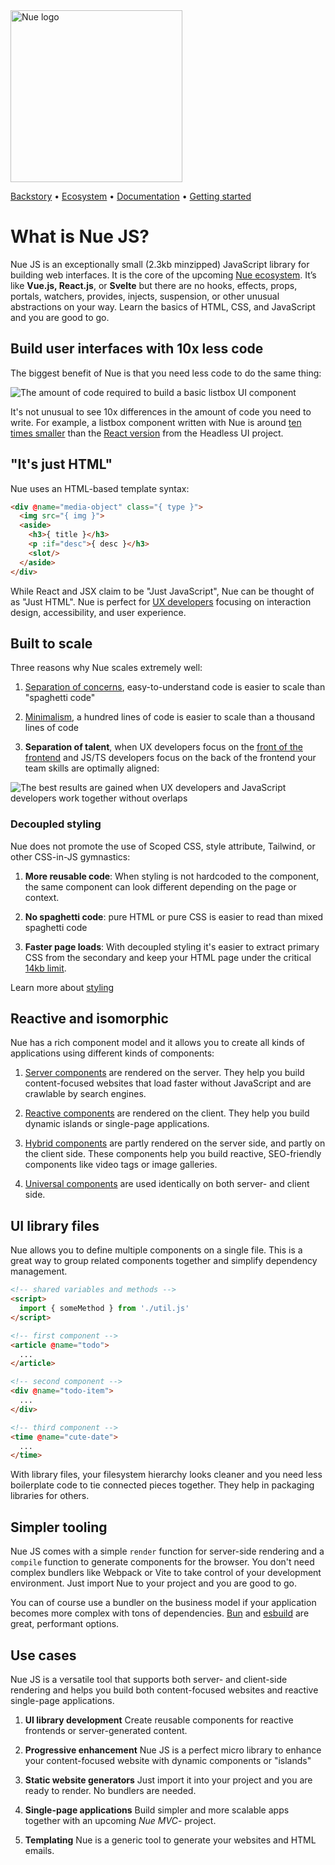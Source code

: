 

<a href="https://nuejs.org">
  <img src="https://nuejs.org/global/logo/logo.png" width="275" alt="Nue logo">
</a>

[Backstory](//nuejs.org/backstory/) •
[Ecosystem](//nuejs.org/ecosystem/) •
[Documentation](//nuejs.org/docs/nuejs/) •
[Getting started](//nuejs.org/docs/nuejs/getting-started.html)


# What is Nue JS?

Nue JS is an exceptionally small (2.3kb minzipped) JavaScript library for building web interfaces. It is the core of the upcoming [Nue ecosystem](//nuejs.org/ecosystem/). It’s like **Vue.js, React.js**, or **Svelte** but there are no hooks, effects, props, portals, watchers, provides, injects, suspension, or other unusual abstractions on your way. Learn the basics of HTML, CSS, and JavaScript and you are good to go.


## Build user interfaces with 10x less code
The biggest benefit of Nue is that you need less code to do the same thing:

![The amount of code required to build a basic listbox UI component](https://nuejs.org/docs/img/react-listbox-big.jpg)

It's not unusual to see 10x differences in the amount of code you need to write. For example, a listbox component written with Nue is around [ten times smaller](//nuejs.org/compare/component.html) than the [React version](https://headlessui.com/react/listbox) from the Headless UI project.


## "It's just HTML"
Nue uses an HTML-based template syntax:

``` html
<div @name="media-object" class="{ type }">
  <img src="{ img }">
  <aside>
    <h3>{ title }</h3>
    <p :if="desc">{ desc }</h3>
    <slot/>
  </aside>
</div>
```

While React and JSX claim to be "Just JavaScript", Nue can be thought of as "Just HTML". Nue is perfect for [UX developers][divide] focusing on interaction design, accessibility, and user experience.


## Built to scale
Three reasons why Nue scales extremely well:

1. [Separation of concerns](//nuejs.org//why/#soc), easy-to-understand code is easier to scale than "spaghetti code"

1. [Minimalism](//nuejs.org/why/#minimalism), a hundred lines of code is easier to scale than a thousand lines of code

1. **Separation of talent**, when UX developers focus on the [front of the frontend][back] and JS/TS developers focus on the back of the frontend your team skills are optimally aligned:

![The best results are gained when UX developers and JavaScript developers work together without overlaps](https://nuejs.org/docs/img/ux-developer-big.png)


### Decoupled styling
Nue does not promote the use of Scoped CSS, style attribute, Tailwind, or other CSS-in-JS gymnastics:

1. **More reusable code**: When styling is not hardcoded to the component, the same component can look different depending on the page or context.

1. **No spaghetti code**: pure HTML or pure CSS is easier to read than mixed spaghetti code

1. **Faster page loads**: With decoupled styling it's easier to extract primary CSS from the secondary and keep your HTML page under the critical [14kb limit][fourteen].

Learn more about [styling](//nuejs.org/docs/nuejs/styling-components.html)


## Reactive and isomorphic
Nue has a rich component model and it allows you to create all kinds of applications using different kinds of components:

1. [Server components](//nuejs.org/docs/nuejs/server-components.html) are rendered on the server. They help you build content-focused websites that load faster without JavaScript and are crawlable by search engines.

2. [Reactive components](//nuejs.org/docs/nuejs/reactive-components.html) are rendered on the client. They help you build dynamic islands or single-page applications.

3. [Hybrid components](//nuejs.org/docs/nuejs/isomorphic-components.html#hybrid) are partly rendered on the server side, and partly on the client side. These components help you build reactive, SEO-friendly components like video tags or image galleries.

3. [Universal components](//nuejs.org/docs/nuejs/isomorphic-components.html) are used identically on both server- and client side.



## UI library files
Nue allows you to define multiple components on a single file. This is a great way to group related components together and simplify dependency management.


``` html
<!-- shared variables and methods -->
<script>
  import { someMethod } from './util.js'
</script>

<!-- first component -->
<article @name="todo">
  ...
</article>

<!-- second component -->
<div @name="todo-item">
  ...
</div>

<!-- third component -->
<time @name="cute-date">
  ...
</time>
```

With library files, your filesystem hierarchy looks cleaner and you need less boilerplate code to tie connected pieces together. They help in packaging libraries for others.


## Simpler tooling
Nue JS comes with a simple `render` function for server-side rendering and a `compile` function to generate components for the browser. You don't need complex bundlers like Webpack or Vite to take control of your development environment. Just import Nue to your project and you are good to go.

You can of course use a bundler on the business model if your application becomes more complex with tons of dependencies. [Bun](//bun.sh) and [esbuild](//esbuild.github.io/) are great, performant options.


## Use cases
Nue JS is a versatile tool that supports both server- and client-side rendering and helps you build both content-focused websites and reactive single-page applications.

1. **UI library development** Create reusable components for reactive frontends or server-generated content.

2. **Progressive enhancement** Nue JS is a perfect micro library to enhance your content-focused website with dynamic components or "islands"

3. **Static website generators** Just import it into your project and you are ready to render. No bundlers are needed.

4. **Single-page applications** Build simpler and more scalable apps together with an upcoming *Nue MVC*- project.

5. **Templating** Nue is a generic tool to generate your websites and HTML emails.


[fourteen]: https://developer.mozilla.org/en-US/docs/Web/Performance/How_browsers_work#tcp_slow_start_14kb_rule

[divide]: https://css-tricks.com/the-great-divide/

[back]: https://bradfrost.com/blog/post/front-of-the-front-end-and-back-of-the-front-end-web-development/


